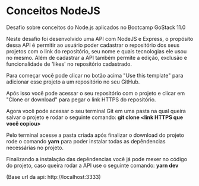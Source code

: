 # Conceitos NodeJS
Desafio sobre conceitos do Node.js aplicados no Bootcamp GoStack 11.0

Neste desafio foi desenvolvido uma API com NodeJS e Express, o propósito dessa API é permitir ao usuário poder cadastrar o repositório dos seus
projetos com o link do repositório, seu nome e quais tecnologias ele usou no mesmo. Além de cadastrar a API também permite a 
edição, exclusão e funcionalidade de 'likes' no repositório cadastrado. 

Para começar você pode clicar no botão acima "Use this template" para adicionar esse projeto a um repositório no seu GitHub.

Após isso você pode acessar o seu repositório com o projeto e clicar em "Clone or download" para pegar o link HTTPS do repositório. 

Agora você pode acessar o seu terminal Git em uma pasta na qual queira salvar o projeto e rodar o seguinte comando: **git clone <link HTTPS que você copiou>**

Pelo terminal acesse a pasta criada após finalizar o download do projeto rode o comando **yarn** para poder instalar todas as depêndencias 
necessárias no projeto. 

Finalizando a instalação das depêndencias você já pode mexer no código do projeto, caso queira rodar a API use o seguinte comando: **yarn dev**

(Base url da api: http://localhost:3333)

